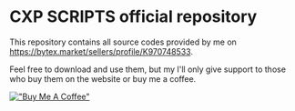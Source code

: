 # CXP SCRIPTS official repository
This repository contains all source codes provided by me on https://bytex.market/sellers/profile/K970748533.

Feel free to download and use them, but my I'll only give support to those who buy them on the website or buy me a coffee.

[!["Buy Me A Coffee"](https://www.buymeacoffee.com/assets/img/custom_images/orange_img.png)](https://www.buymeacoffee.com/casperento)